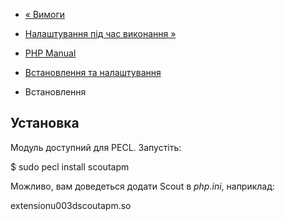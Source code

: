 - [« Вимоги](scoutapm.requirements.md)
- [Налаштування під час виконання »](scoutapm.configuration.md)

- [PHP Manual](index.md)
- [Встановлення та налаштування](scoutapm.setup.md)
- Встановлення

## Установка

Модуль доступний для PECL. Запустіть:

$ sudo pecl install scoutapm

Можливо, вам доведеться додати Scout в *php.ini*, наприклад:

extensionu003dscoutapm.so
